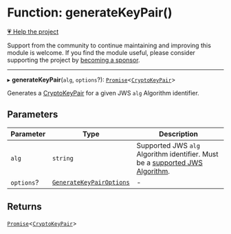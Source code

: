 # Function: generateKeyPair()

[💗 Help the project](https://github.com/sponsors/panva)

Support from the community to continue maintaining and improving this module is welcome. If you find the module useful, please consider supporting the project by [becoming a sponsor](https://github.com/sponsors/panva).

***

▸ **generateKeyPair**(`alg`, `options`?): [`Promise`](https://developer.mozilla.org/docs/Web/JavaScript/Reference/Global_Objects/Promise)\<[`CryptoKeyPair`](../interfaces/CryptoKeyPair.md)\>

Generates a [CryptoKeyPair](../interfaces/CryptoKeyPair.md) for a given JWS `alg` Algorithm identifier.

## Parameters

| Parameter | Type | Description |
| ------ | ------ | ------ |
| `alg` | `string` | Supported JWS `alg` Algorithm identifier. Must be a [supported JWS Algorithm](../type-aliases/JWSAlgorithm.md). |
| `options`? | [`GenerateKeyPairOptions`](../interfaces/GenerateKeyPairOptions.md) | - |

## Returns

[`Promise`](https://developer.mozilla.org/docs/Web/JavaScript/Reference/Global_Objects/Promise)\<[`CryptoKeyPair`](../interfaces/CryptoKeyPair.md)\>
